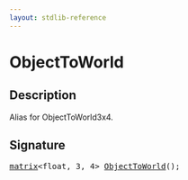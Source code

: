 ```yaml
---
layout: stdlib-reference
---
```


# ObjectToWorld

## Description

Alias for ObjectToWorld3x4.




## Signature 

<pre>
<a href="../types/matrix/index.html" class="code_type">matrix</a>&lt;<span class="code_keyword">float</span>, 3, 4&gt; <a href="objecttoworld-068.html">ObjectToWorld</a>();

</pre>

